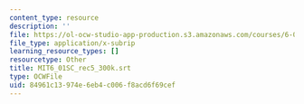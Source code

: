 ```yaml
---
content_type: resource
description: ''
file: https://ol-ocw-studio-app-production.s3.amazonaws.com/courses/6-01sc-introduction-to-electrical-engineering-and-computer-science-i-spring-2011/84961c13974e6eb4c006f8acd6f69cef_MIT6_01SC_rec5_300k.srt
file_type: application/x-subrip
learning_resource_types: []
resourcetype: Other
title: MIT6_01SC_rec5_300k.srt
type: OCWFile
uid: 84961c13-974e-6eb4-c006-f8acd6f69cef
---
```

